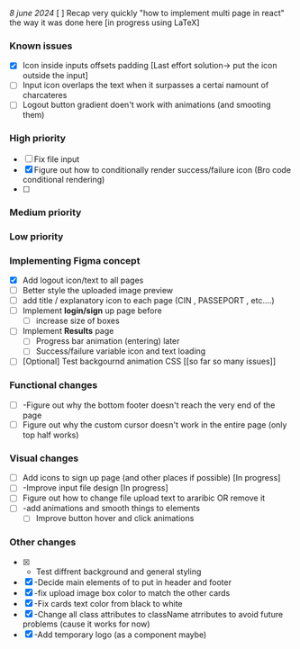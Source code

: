 *8 june 2024*
[ ] Recap very quickly "how to implement multi page in react" the way it was done here [in progress using LaTeX]
### Known issues
- [x] Icon inside inputs offsets padding  [Last effort solution-> put the icon outside the input] 
- [ ] Input icon overlaps the text when it surpasses a certai namount of charcateres 
- [ ] Logout button gradient doen't work with animations (and smooting them)
### High priority
- [ ] Fix file input 
- [x] Figure out how to conditionally render success/failure icon (Bro code  conditional rendering)
- [ ] 
###  Medium priority

### Low priority
### Implementing Figma concept
- [x] Add logout icon/text to all pages
- [ ] Better style the uploaded image preview
- [ ] add title / explanatory icon to each page (CIN , PASSEPORT  , etc....)
- [ ] Implement **login/sign** up page before 
	- [ ] increase size of boxes
- [ ] Implement **Results** page
	- [ ] Progress bar animation (entering) later
	- [ ]  Success/failure variable icon and text loading
- [ ] [Optional] Test backgournd animation CSS [[so far so many issues]]
### Functional changes
- [ ] -Figure out why the bottom footer doesn't reach the very end of the page
- [ ] Figure out why the custom cursor doesn't work in the entire page (only top half works)
### Visual changes

- [ ] Add icons to sign up page (and other places if possible) [In progress]
- [ ] -Improve input file design [In progress]
- [ ]  Figure out how to change file upload text to araribic OR remove it
- [ ] -add animations and smooth things to elements
	- [ ] Improve button hover and click animations 

### Other changes

- [x] - Test diffrent background and general styling 
- [x] -Decide main elements of to put in header and footer
- [x] -fix upload image box color to match the other cards
- [x] -Fix cards text color from black to white
- [x] -Change all class attributes to className atrributes to avoid future problems (cause it works for now)
- [x] -Add temporary logo (as a component maybe)
